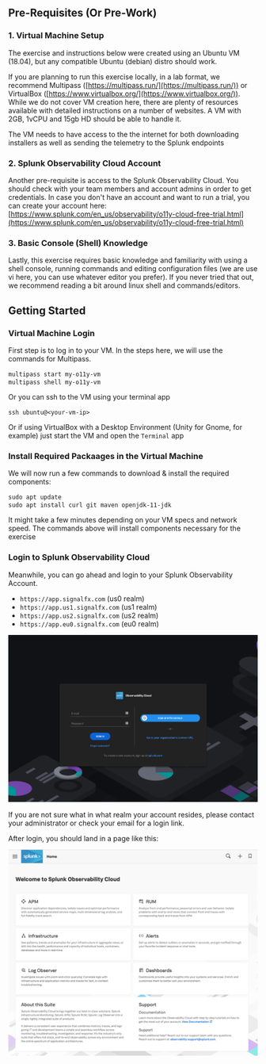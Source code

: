 ## Pre-Requisites (Or Pre-Work)

### 1. Virtual Machine Setup

The exercise and instructions below were created using an Ubuntu VM (18.04), but any compatible Ubuntu (debian) distro should work.

If you are planning to run this exercise locally, in a lab format, we recommend Multipass ([https://multipass.run/](https://multipass.run/)) or VirtualBox ([https://www.virtualbox.org/](https://www.virtualbox.org/)). While we do not cover VM creation here, there are plenty of resources available with detailed instructions on a number of websites. A VM with 2GB, 1vCPU and 15gb HD should be able to handle it.

The VM needs to have access to the the internet for both downloading installers as well as sending the telemetry to the Splunk endpoints

### 2. Splunk Observability Cloud Account

Another pre-requisite is access to the Splunk Observability Cloud. You should check with your team members and account admins in order to get credentials. In case you don't have an account and want to run a trial, you can create your account here: [https://www.splunk.com/en_us/observability/o11y-cloud-free-trial.html](https://www.splunk.com/en_us/observability/o11y-cloud-free-trial.html)

### 3. Basic Console (Shell) Knowledge
Lastly, this exercise requires basic knowledge and familiarity with using a shell console, running commands and editing configuration files (we are use vi here, you can use whatever editor you prefer). If you never tried that out, we recommend reading a bit around linux shell and commands/editors.

## Getting Started

### Virtual Machine Login
First step is to log in to your VM. In the steps here, we will use the commands for Multipass.

    multipass start my-o11y-vm
    multipass shell my-o11y-vm

Or you can ssh to the VM using your terminal app

    ssh ubuntu@<your-vm-ip>

Or if using VirtualBox with a Desktop Environment (Unity for Gnome, for example) just start the VM and open the `Terminal` app


### Install Required Packaages in the Virtual Machine

We will now run a few commands to download & install the required components:

    sudo apt update
    sudo apt install curl git maven openjdk-11-jdk


It might take a few minutes depending on your VM specs and network speed. The commands above will install components necessary for the exercise

### Login to Splunk Observability Cloud
Meanwhile, you can go ahead and login to your Splunk Observability Account.

- `https://app.signalfx.com` (us0 realm)
- `https://app.us1.signalfx.com` (us1 realm)
- `https://app.us2.signalfx.com` (us2 realm)
- `https://app.eu0.signalfx.com` (eu0 realm)

![enter image description here](https://github.com/asomensari-splunk/spring-petclinic/blob/main/src/main/resources/static/resources/images/loginpage.png?raw=true)

If you are not sure what in what realm your account resides, please contact your administrator or check your email for a login link.

After login, you should land in a page like this:

![enter image description here](https://github.com/asomensari-splunk/spring-petclinic/blob/main/src/main/resources/static/resources/images/o11y-landingpage.png?raw=true)

